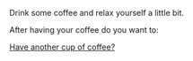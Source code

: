 Drink some coffee and relax yourself a little bit.

After having your coffee do you want to:

[Have another cup of coffee?](another-coffee/another-coffee.md)
